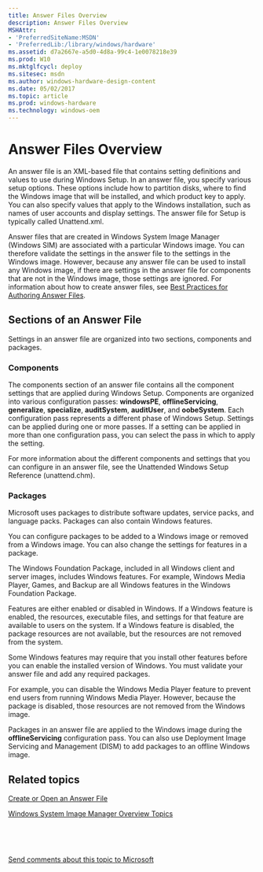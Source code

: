 ```yaml
---
title: Answer Files Overview
description: Answer Files Overview
MSHAttr:
- 'PreferredSiteName:MSDN'
- 'PreferredLib:/library/windows/hardware'
ms.assetid: d7a2667e-a5d0-4d8a-99c4-1e0078218e39
ms.prod: W10
ms.mktglfcycl: deploy
ms.sitesec: msdn
ms.author: windows-hardware-design-content
ms.date: 05/02/2017
ms.topic: article
ms.prod: windows-hardware
ms.technology: windows-oem
---
```


# Answer Files Overview


An answer file is an XML-based file that contains setting definitions and values to use during Windows Setup. In an answer file, you specify various setup options. These options include how to partition disks, where to find the Windows image that will be installed, and which product key to apply. You can also specify values that apply to the Windows installation, such as names of user accounts and display settings. The answer file for Setup is typically called Unattend.xml.

Answer files that are created in Windows System Image Manager (Windows SIM) are associated with a particular Windows image. You can therefore validate the settings in the answer file to the settings in the Windows image. However, because any answer file can be used to install any Windows image, if there are settings in the answer file for components that are not in the Windows image, those settings are ignored. For information about how to create answer files, see [Best Practices for Authoring Answer Files](best-practices-for-authoring-answer-files.md).

## Sections of an Answer File


Settings in an answer file are organized into two sections, components and packages.

### Components

The components section of an answer file contains all the component settings that are applied during Windows Setup. Components are organized into various configuration passes: **windowsPE**, **offlineServicing**, **generalize**, **specialize**, **auditSystem**, **auditUser**, and **oobeSystem**. Each configuration pass represents a different phase of Windows Setup. Settings can be applied during one or more passes. If a setting can be applied in more than one configuration pass, you can select the pass in which to apply the setting.

For more information about the different components and settings that you can configure in an answer file, see the Unattended Windows Setup Reference (unattend.chm).

### Packages

Microsoft uses packages to distribute software updates, service packs, and language packs. Packages can also contain Windows features.

You can configure packages to be added to a Windows image or removed from a Windows image. You can also change the settings for features in a package.

The Windows Foundation Package, included in all Windows client and server images, includes Windows features. For example, Windows Media Player, Games, and Backup are all Windows features in the Windows Foundation Package.

Features are either enabled or disabled in Windows. If a Windows feature is enabled, the resources, executable files, and settings for that feature are available to users on the system. If a Windows feature is disabled, the package resources are not available, but the resources are not removed from the system.

Some Windows features may require that you install other features before you can enable the installed version of Windows. You must validate your answer file and add any required packages.

For example, you can disable the Windows Media Player feature to prevent end users from running Windows Media Player. However, because the package is disabled, those resources are not removed from the Windows image.

Packages in an answer file are applied to the Windows image during the **offlineServicing** configuration pass. You can also use Deployment Image Servicing and Management (DISM) to add packages to an offline Windows image.

## Related topics


[Create or Open an Answer File](create-or-open-an-answer-file.md)

[Windows System Image Manager Overview Topics](windows-system-image-manager-overview-topics.md)

 

 

[Send comments about this topic to Microsoft](mailto:wsddocfb@microsoft.com?subject=Documentation%20feedback%20%5Bp_wsim\p_wsim%5D:%20Answer%20Files%20Overview%20%20RELEASE:%20%2810/17/2016%29&body=%0A%0APRIVACY%20STATEMENT%0A%0AWe%20use%20your%20feedback%20to%20improve%20the%20documentation.%20We%20don't%20use%20your%20email%20address%20for%20any%20other%20purpose,%20and%20we'll%20remove%20your%20email%20address%20from%20our%20system%20after%20the%20issue%20that%20you're%20reporting%20is%20fixed.%20While%20we're%20working%20to%20fix%20this%20issue,%20we%20might%20send%20you%20an%20email%20message%20to%20ask%20for%20more%20info.%20Later,%20we%20might%20also%20send%20you%20an%20email%20message%20to%20let%20you%20know%20that%20we've%20addressed%20your%20feedback.%0A%0AFor%20more%20info%20about%20Microsoft's%20privacy%20policy,%20see%20http://privacy.microsoft.com/en-us/default.aspx. "Send comments about this topic to Microsoft")





